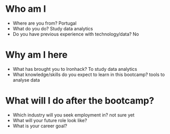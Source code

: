 # Who am I

* Where are you from? Portugal
* What do you do? Study data analytics
* Do you have previous experience with technology/data? No

# Why am I here

* What has brought you to Ironhack? To study data analytics
* What knowledge/skills do you expect to learn in this bootcamp? tools to analyse data

# What will I do after the bootcamp?

* Which industry will you seek employment in? not sure yet
* What will your future role look like? 
* What is your career goal?
